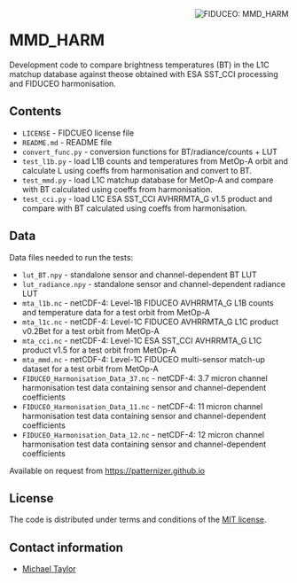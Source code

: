 <img alt="FIDUCEO: MMD_HARM" align="right" src="http://www.fiduceo.eu/sites/default/files/FIDUCEO-logo.png">

# MMD_HARM

Development code to compare brightness temperatures (BT) in the L1C matchup database against theose obtained with ESA SST_CCI processing and FIDUCEO harmonisation.

## Contents

* `LICENSE` - FIDCUEO license file
* `README.md` - README file
* `convert_func.py` - conversion functions for BT/radiance/counts + LUT
* `test_l1b.py` - load L1B counts and temperatures from MetOp-A orbit and calculate L using coeffs from harmonisation and convert to BT.
* `test_mmd.py` - load L1C matchup database for MetOp-A and compare with BT calculated using coeffs from harmonisation.
* `test_cci.py` - load L1C ESA SST_CCI AVHRRMTA_G v1.5 product and compare with BT calculated using coeffs from harmonisation.

## Data

Data files needed to run the tests:

* `lut_BT.npy` - standalone sensor and channel-dependent BT LUT
* `lut_radiance.npy` - standalone sensor and channel-dependent radiance LUT
* `mta_l1b.nc` - netCDF-4: Level-1B FIDUCEO AVHRRMTA_G L1B counts and temperature data for a test orbit from MetOp-A
* `mta_l1c.nc` - netCDF-4: Level-1C FIDUCEO AVHRRMTA_G L1C product v0.2Bet for a test orbit from MetOp-A
* `mta_cci.nc` - netCDF-4: Level-1C ESA SST_CCI AVHRRMTA_G L1C product v1.5 for a test orbit from MetOp-A
* `mta_mmd.nc` - netCDF-4: Level-1C FIDUCEO multi-sensor match-up dataset for a test orbit from MetOp-A 
* `FIDUCEO_Harmonisation_Data_37.nc` - netCDF-4: 3.7 micron channel harmonisation test data containing sensor and channel-dependent coefficients
* `FIDUCEO_Harmonisation_Data_11.nc` - netCDF-4: 11 micron channel harmonisation test data containing sensor and channel-dependent coefficients
* `FIDUCEO_Harmonisation_Data_12.nc` - netCDF-4: 12 micron channel harmonisation test data containing sensor and channel-dependent coefficients

Available on request from https://patternizer.github.io

## License

The code is distributed under terms and conditions of the [MIT license](https://opensource.org/licenses/MIT).

## Contact information

* [Michael Taylor](https://patternizer.github.io)

